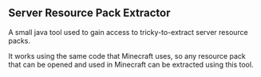 ## Server Resource Pack Extractor

A small java tool used to gain access to tricky-to-extract server resource packs.

It works using the same code that Minecraft uses, so any resource pack that can be opened and used in Minecraft can be extracted using this tool.
